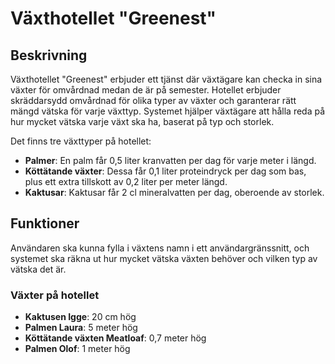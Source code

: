 # Växthotellet "Greenest"

## Beskrivning
Växthotellet "Greenest" erbjuder ett tjänst där växtägare kan checka in sina växter för omvårdnad medan de är på semester. Hotellet erbjuder skräddarsydd omvårdnad för olika typer av växter och garanterar rätt mängd vätska för varje växttyp. Systemet hjälper växtägare att hålla reda på hur mycket vätska varje växt ska ha, baserat på typ och storlek.

Det finns tre växttyper på hotellet:
- **Palmer**: En palm får 0,5 liter kranvatten per dag för varje meter i längd.
- **Köttätande växter**: Dessa får 0,1 liter proteindryck per dag som bas, plus ett extra tillskott av 0,2 liter per meter längd.
- **Kaktusar**: Kaktusar får 2 cl mineralvatten per dag, oberoende av storlek.

## Funktioner
Användaren ska kunna fylla i växtens namn i ett användargränssnitt, och systemet ska räkna ut hur mycket vätska växten behöver och vilken typ av vätska det är.

### Växter på hotellet
- **Kaktusen Igge**: 20 cm hög
- **Palmen Laura**: 5 meter hög
- **Köttätande växten Meatloaf**: 0,7 meter hög
- **Palmen Olof**: 1 meter hög
